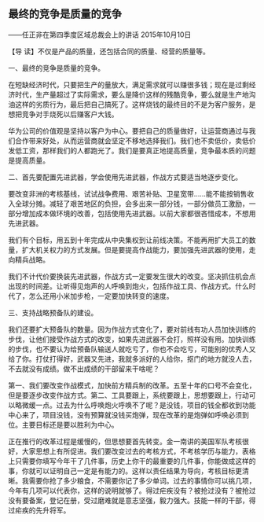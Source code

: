 ## 最终的竞争是质量的竞争

——任正非在第四季度区域总裁会上的讲话
2015年10月10日



【导  读】不仅是产品的质量，还包括合同的质量、经营的质量等。



一、最终的竞争是质量的竞争。

在短缺经济时代，只要把生产的量放大，满足需求就可以赚很多钱；现在是过剩经济时代，生产量超过了实际需求，要么是降价这样的残酷竞争，要么就是生产地沟油这样的劣质行为，最后把自己搞死了。这样烧钱的最终目的不是为客户服务，是想把竞争对手烧死以后赚客户大钱。

华为公司的价值观是坚持以客户为中心。要把自己的质量做好，让运营商通过与我们合作带来好处，从而运营商就会坚定不移地选择我们。我们也不卖低价，卖低价发低工资，那样我们的人都跑光了。我们是要真正地提高质量，竞争最本质的问题是提高质量。

二、首先要配置先进武器，学会使用先进武器，作战方式要适当地逐步变化。

要改变非洲的考核基线，试试战争费用、艰苦补贴、卫星宽带……能不能按销售收入全球分摊。减轻了艰苦地区的负担，会多出来一部分钱，一部分做员工激励，一部分增加成本做环境的改善，包括使用先进武器。以前大家都很吝惜成本，不想用先进武器。

我们有个目标，用五到十年完成从中央集权到让前线决策。不能再用扩大员工的数量，扩大机关权力的方式发展。但是要提高作战能力，要加强先进武器的使用，走向精兵战略。

我们不计代价要换装先进武器，作战方式一定要发生很大的改变。坚决抓住机会点出现的时间差。让听得见炮声的人呼唤到炮火，包括作战工具、作战方式。什么时代了，怎么还用小米加步枪，一定要加快转变的速度。

三、支持战略预备队的建设。

我们还要扩大预备队的数量。因为作战方式变化了，要对前线有功人员加快训练的步伐，让他们接受作战方式的改变，如果先进武器不会打，照样没有用。加快训练的步伐，也不要认为给预备队输送人就吃亏了，你也不会吃亏，可能别的优秀人又给了你。打仗打得好，武器又先进，我就多派好的人给你，抠门的地方就没人去，不去就没有成绩。做不出成绩的干部留来干啥呢？

第一、我们要改变作战模式，加快前方精兵制的改革。五至十年的口号不会变化，但是要逐步改变作战方式。第二、工具要跟上，系统要跟上，思想要跟上，行动可以略微缓一点。过去为什么呼唤炮火呼唤不了呢？是没钱，项目的钱全都收到功能中心来了，项目没钱，没有预算就没钱买炮弹，现在改革的是炮弹如呼唤必须到位。主要目标还是要以胜利为中心。

正在推行的改革过程是缓慢的，但思想要首先转变。金一南讲的美国军队考核很好，大家思想上有所促进。我们要改变过去的考核方式，不考核学历与能力，表格上只需要你填写今年干了几件事，历史上你干的最重要的几件事，你能做成这样的事，你就可以证明自己一定是有能力的。这样以责任结果为导向，考核目标更清晰。我需要你抢了多少粮食，不需要你记了多少单词。过去的事情你可以挑几项，今年有几项可以代表你，这样的说明就够了。得过疟疾没有？被抢过没有？被抢过没有要备案，登记在册，受过磨难就是意志坚强，毅力强大。技能一样的干部，得过疟疾的先升将军。
